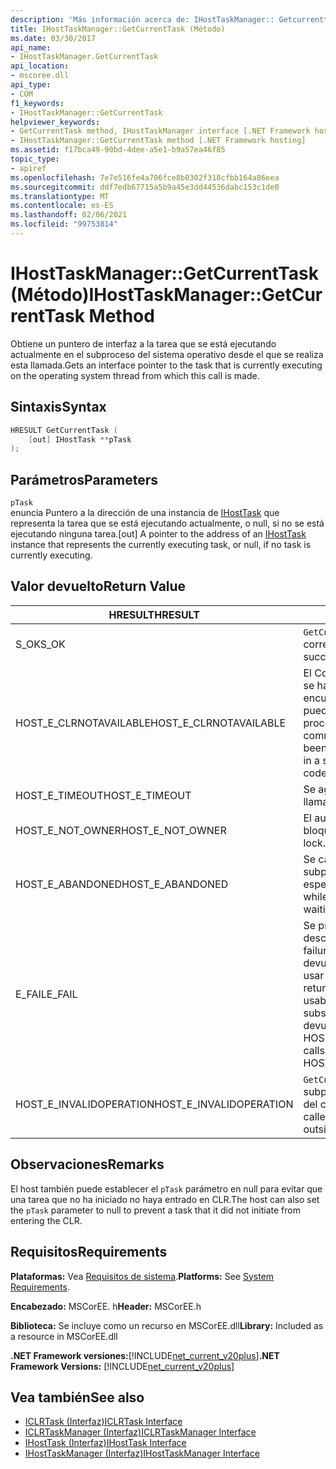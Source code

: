 ```yaml
---
description: 'Más información acerca de: IHostTaskManager:: Getcurrenttask ((método)'
title: IHostTaskManager::GetCurrentTask (Método)
ms.date: 03/30/2017
api_name:
- IHostTaskManager.GetCurrentTask
api_location:
- mscoree.dll
api_type:
- COM
f1_keywords:
- IHostTaskManager::GetCurrentTask
helpviewer_keywords:
- GetCurrentTask method, IHostTaskManager interface [.NET Framework hosting]
- IHostTaskManager::GetCurrentTask method [.NET Framework hosting]
ms.assetid: f17bca49-90bd-4dee-a5e1-b9a57ea46f85
topic_type:
- apiref
ms.openlocfilehash: 7e7e516fe4a706fce8b0302f318cfbb164a86eea
ms.sourcegitcommit: ddf7edb67715a5b9a45e3dd44536dabc153c1de0
ms.translationtype: MT
ms.contentlocale: es-ES
ms.lasthandoff: 02/06/2021
ms.locfileid: "99753814"
---
```

# <a name="ihosttaskmanagergetcurrenttask-method"></a><span data-ttu-id="bcf26-103">IHostTaskManager::GetCurrentTask (Método)</span><span class="sxs-lookup"><span data-stu-id="bcf26-103">IHostTaskManager::GetCurrentTask Method</span></span>

<span data-ttu-id="bcf26-104">Obtiene un puntero de interfaz a la tarea que se está ejecutando actualmente en el subproceso del sistema operativo desde el que se realiza esta llamada.</span><span class="sxs-lookup"><span data-stu-id="bcf26-104">Gets an interface pointer to the task that is currently executing on the operating system thread from which this call is made.</span></span>  
  
## <a name="syntax"></a><span data-ttu-id="bcf26-105">Sintaxis</span><span class="sxs-lookup"><span data-stu-id="bcf26-105">Syntax</span></span>  
  
```cpp  
HRESULT GetCurrentTask (  
    [out] IHostTask **pTask  
);  
```  
  
## <a name="parameters"></a><span data-ttu-id="bcf26-106">Parámetros</span><span class="sxs-lookup"><span data-stu-id="bcf26-106">Parameters</span></span>  

 `pTask`  
 <span data-ttu-id="bcf26-107">enuncia Puntero a la dirección de una instancia de [IHostTask](ihosttask-interface.md) que representa la tarea que se está ejecutando actualmente, o null, si no se está ejecutando ninguna tarea.</span><span class="sxs-lookup"><span data-stu-id="bcf26-107">[out] A pointer to the address of an [IHostTask](ihosttask-interface.md) instance that represents the currently executing task, or null, if no task is currently executing.</span></span>  
  
## <a name="return-value"></a><span data-ttu-id="bcf26-108">Valor devuelto</span><span class="sxs-lookup"><span data-stu-id="bcf26-108">Return Value</span></span>  
  
|<span data-ttu-id="bcf26-109">HRESULT</span><span class="sxs-lookup"><span data-stu-id="bcf26-109">HRESULT</span></span>|<span data-ttu-id="bcf26-110">Descripción</span><span class="sxs-lookup"><span data-stu-id="bcf26-110">Description</span></span>|  
|-------------|-----------------|  
|<span data-ttu-id="bcf26-111">S_OK</span><span class="sxs-lookup"><span data-stu-id="bcf26-111">S_OK</span></span>|<span data-ttu-id="bcf26-112">`GetCurrentTask` se devolvió correctamente.</span><span class="sxs-lookup"><span data-stu-id="bcf26-112">`GetCurrentTask` returned successfully.</span></span>|  
|<span data-ttu-id="bcf26-113">HOST_E_CLRNOTAVAILABLE</span><span class="sxs-lookup"><span data-stu-id="bcf26-113">HOST_E_CLRNOTAVAILABLE</span></span>|<span data-ttu-id="bcf26-114">El Common Language Runtime (CLR) no se ha cargado en un proceso o el CLR se encuentra en un estado en el que no puede ejecutar código administrado ni procesar la llamada correctamente.</span><span class="sxs-lookup"><span data-stu-id="bcf26-114">The common language runtime (CLR) has not been loaded into a process, or the CLR is in a state in which it cannot run managed code or process the call successfully.</span></span>|  
|<span data-ttu-id="bcf26-115">HOST_E_TIMEOUT</span><span class="sxs-lookup"><span data-stu-id="bcf26-115">HOST_E_TIMEOUT</span></span>|<span data-ttu-id="bcf26-116">Se agotó el tiempo de espera de la llamada.</span><span class="sxs-lookup"><span data-stu-id="bcf26-116">The call timed out.</span></span>|  
|<span data-ttu-id="bcf26-117">HOST_E_NOT_OWNER</span><span class="sxs-lookup"><span data-stu-id="bcf26-117">HOST_E_NOT_OWNER</span></span>|<span data-ttu-id="bcf26-118">El autor de la llamada no posee el bloqueo.</span><span class="sxs-lookup"><span data-stu-id="bcf26-118">The caller does not own the lock.</span></span>|  
|<span data-ttu-id="bcf26-119">HOST_E_ABANDONED</span><span class="sxs-lookup"><span data-stu-id="bcf26-119">HOST_E_ABANDONED</span></span>|<span data-ttu-id="bcf26-120">Se canceló un evento mientras un subproceso o fibra bloqueados estaba esperando en él.</span><span class="sxs-lookup"><span data-stu-id="bcf26-120">An event was canceled while a blocked thread or fiber was waiting on it.</span></span>|  
|<span data-ttu-id="bcf26-121">E_FAIL</span><span class="sxs-lookup"><span data-stu-id="bcf26-121">E_FAIL</span></span>|<span data-ttu-id="bcf26-122">Se produjo un error grave desconocido.</span><span class="sxs-lookup"><span data-stu-id="bcf26-122">An unknown catastrophic failure occurred.</span></span> <span data-ttu-id="bcf26-123">Cuando un método devuelve E_FAIL, CLR ya no se puede usar en el proceso.</span><span class="sxs-lookup"><span data-stu-id="bcf26-123">When a method returns E_FAIL, the CLR is no longer usable within the process.</span></span> <span data-ttu-id="bcf26-124">Las llamadas subsiguientes a métodos de hospedaje devuelven HOST_E_CLRNOTAVAILABLE.</span><span class="sxs-lookup"><span data-stu-id="bcf26-124">Subsequent calls to hosting methods return HOST_E_CLRNOTAVAILABLE.</span></span>|  
|<span data-ttu-id="bcf26-125">HOST_E_INVALIDOPERATION</span><span class="sxs-lookup"><span data-stu-id="bcf26-125">HOST_E_INVALIDOPERATION</span></span>|<span data-ttu-id="bcf26-126">`GetCurrentTask` se llamó a en un subproceso del sistema operativo fuera del control del host.</span><span class="sxs-lookup"><span data-stu-id="bcf26-126">`GetCurrentTask` was called on an operating system thread outside the control of the host.</span></span>|  
  
## <a name="remarks"></a><span data-ttu-id="bcf26-127">Observaciones</span><span class="sxs-lookup"><span data-stu-id="bcf26-127">Remarks</span></span>  

 <span data-ttu-id="bcf26-128">El host también puede establecer el `pTask` parámetro en null para evitar que una tarea que no ha iniciado no haya entrado en CLR.</span><span class="sxs-lookup"><span data-stu-id="bcf26-128">The host can also set the `pTask` parameter to null to prevent a task that it did not initiate from entering the CLR.</span></span>  
  
## <a name="requirements"></a><span data-ttu-id="bcf26-129">Requisitos</span><span class="sxs-lookup"><span data-stu-id="bcf26-129">Requirements</span></span>  

 <span data-ttu-id="bcf26-130">**Plataformas:** Vea [Requisitos de sistema](../../get-started/system-requirements.md).</span><span class="sxs-lookup"><span data-stu-id="bcf26-130">**Platforms:** See [System Requirements](../../get-started/system-requirements.md).</span></span>  
  
 <span data-ttu-id="bcf26-131">**Encabezado:** MSCorEE. h</span><span class="sxs-lookup"><span data-stu-id="bcf26-131">**Header:** MSCorEE.h</span></span>  
  
 <span data-ttu-id="bcf26-132">**Biblioteca:** Se incluye como un recurso en MSCorEE.dll</span><span class="sxs-lookup"><span data-stu-id="bcf26-132">**Library:** Included as a resource in MSCorEE.dll</span></span>  
  
 <span data-ttu-id="bcf26-133">**.NET Framework versiones:**[!INCLUDE[net_current_v20plus](../../../../includes/net-current-v20plus-md.md)]</span><span class="sxs-lookup"><span data-stu-id="bcf26-133">**.NET Framework Versions:** [!INCLUDE[net_current_v20plus](../../../../includes/net-current-v20plus-md.md)]</span></span>  
  
## <a name="see-also"></a><span data-ttu-id="bcf26-134">Vea también</span><span class="sxs-lookup"><span data-stu-id="bcf26-134">See also</span></span>

- [<span data-ttu-id="bcf26-135">ICLRTask (Interfaz)</span><span class="sxs-lookup"><span data-stu-id="bcf26-135">ICLRTask Interface</span></span>](iclrtask-interface.md)
- [<span data-ttu-id="bcf26-136">ICLRTaskManager (Interfaz)</span><span class="sxs-lookup"><span data-stu-id="bcf26-136">ICLRTaskManager Interface</span></span>](iclrtaskmanager-interface.md)
- [<span data-ttu-id="bcf26-137">IHostTask (Interfaz)</span><span class="sxs-lookup"><span data-stu-id="bcf26-137">IHostTask Interface</span></span>](ihosttask-interface.md)
- [<span data-ttu-id="bcf26-138">IHostTaskManager (Interfaz)</span><span class="sxs-lookup"><span data-stu-id="bcf26-138">IHostTaskManager Interface</span></span>](ihosttaskmanager-interface.md)
